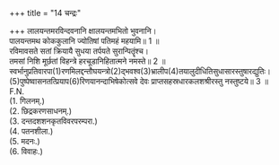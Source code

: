 +++
title = "14 चन्द्रः"

+++
लालयन्तमरविन्दवनानि क्षालयन्तमभितो भुवनानि।  
पालयन्तमथ कोककुलानि ज्योतिषां पतिमहं महयामि॥ 1 ॥  
रविमावसते सतां क्रियायै सुधया तर्पयते सुरान्पितॄंश्च।  
तमसां निशि मूर्छतां विहन्त्रे हरचूडानिहितात्मने नमस्ते॥ 2 ॥  
स्वर्भानुप्रतिवारपा(1)रणमिलद्दन्तौघयन्त्रो(2)द्भवश्व(3)भ्रालीप(4)तयालुदीधितिसुधासारस्तुषारद्युतिः।  
(5)पुष्पेष्वासनतत्प्रियाप(6)रिणयानन्दाभिषेकोत्सवे देवः प्राप्तसहस्रधारकलशश्रीरस्तु नस्तुष्टये॥ 3 ॥  
F.N.  
(1. गिलनम्.)  
(2. छिद्रकरणसाधनम्.)  
(3. दन्तदशशनकृतविवरपरम्परा.)  
(4. पतनशीला.)  
(5. मदनः.)  
(6. विवाहः.)  

